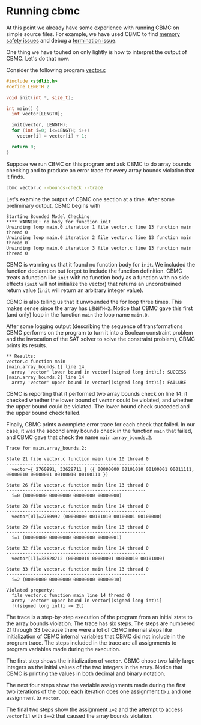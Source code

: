 # Running cbmc

At this point we already have some experience with running CBMC
on simple source files.  For example, we have used CBMC to
find [memory safety issues](debugging.html#memory-safety)
and debug a [termination issue](debugging.html#termination).

One thing we have touhed on only lightly is how to interpret the
output of CBMC.  Let's do that now.

Consider the following program [vector.c](examples/vector.c)
```c
#include <stdlib.h>
#define LENGTH 2

void init(int *, size_t);

int main() {
  int vector[LENGTH];

  init(vector, LENGTH);
  for (int i=0; i<=LENGTH; i++)
    vector[i] = vector[i] + 1;

  return 0;
}
```

Suppose we run CBMC on this program and ask CBMC to do array bounds checking
and to produce an error trace for every array bounds violation that it finds.
```bash
cbmc vector.c --bounds-check --trace
```

Let's examine the output of CBMC one section at a time.
After some preliminary output, CBMC begins with
```
Starting Bounded Model Checking
**** WARNING: no body for function init
Unwinding loop main.0 iteration 1 file vector.c line 13 function main thread 0
Unwinding loop main.0 iteration 2 file vector.c line 13 function main thread 0
Unwinding loop main.0 iteration 3 file vector.c line 13 function main thread 0
```

CBMC is warning us that it found no function body for `init`.
We included the function declaration but forgot to include the function
definition.  CBMC treats a function like `init` with no function body as
a function with no side effects (`init` will not initialize the vector)
that returns an unconstrained return value (`init` will return an
arbitrary integer value).

CBMC is also telling us that it unwounded the for loop three times.
This makes sense since the array has `LENGTH=2`.  Notice that CBMC
gave this first (and only) loop in the function `main` the loop name `main.0`.

After some logging output (describing the sequence of transformations
CBMC performs on the program to turn it into a Boolean constraint problem
and the invocation of the SAT solver to solve the constraint problem),
CBMC prints its results.

```
** Results:
vector.c function main
[main.array_bounds.1] line 14
  array 'vector' lower bound in vector[(signed long int)i]: SUCCESS
[main.array_bounds.2] line 14
  array 'vector' upper bound in vector[(signed long int)i]: FAILURE
```

CBMC is reporting that it performed two array bounds check on line 14:
it checked whether the lower bound of `vector` could be violated, and whether
the upper bound could be violated. The lower bound check succeded and the
upper bound check failed.

Finally, CBMC prints a complete error trace for each check that failed.
In our case, it was the second array bounds check in the function `main`
that failed, and CBMC gave that check the name `main.array_bounds.2`.
```
Trace for main.array_bounds.2:

State 21 file vector.c function main line 10 thread 0
----------------------------------------------------
  vector={ 2760991, 33628711 } ({ 00000000 00101010 00100001 00011111, 00000010 00000001 00100010 00100111 })

State 26 file vector.c function main line 13 thread 0
----------------------------------------------------
  i=0 (00000000 00000000 00000000 00000000)

State 28 file vector.c function main line 14 thread 0
----------------------------------------------------
  vector[0l]=2760992 (00000000 00101010 00100001 00100000)

State 29 file vector.c function main line 13 thread 0
----------------------------------------------------
  i=1 (00000000 00000000 00000000 00000001)

State 32 file vector.c function main line 14 thread 0
----------------------------------------------------
  vector[1l]=33628712 (00000010 00000001 00100010 00101000)

State 33 file vector.c function main line 13 thread 0
----------------------------------------------------
  i=2 (00000000 00000000 00000000 00000010)

Violated property:
  file vector.c function main line 14 thread 0
  array 'vector' upper bound in vector[(signed long int)i]
  !((signed long int)i >= 2l)

```
The trace is a step-by-step execution of the program from an initial
state to the array bounds violation.  The trace has six steps.
The steps are numbered
21 through 33 because there were a lot of CBMC internal steps like
initialization of CBMC internal variables that CBMC did not include
in the program trace.  The steps included in the trace
are all assignments to program variables made during the execution.

The first step shows the initialization of `vector`.  CBMC chose
two fairly large integers as the initial values of the two
integers in the array.  Notice that CBMC is printing the values in
both decimal and binary notation.

The next four steps show the variable assignments made during
the first two iterations of the loop: each iteration does
one assignment to `i` and one assignment to `vector`.

The final two steps show the assignment `i=2` and the attempt to
access `vector[i]` with `i==2` that caused the array bounds violation.
